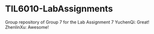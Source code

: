 # TIL6010-LabAssignments
Group repository of Group 7 for the Lab Assignment 7
YuchenQi: Great!
ZhenlinXu: Awesome!
